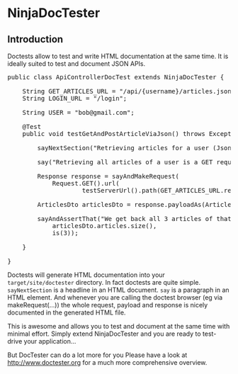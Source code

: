 NinjaDocTester
==============

Introduction
------------

Doctests allow to test and write HTML documentation at the same time. 
It is ideally suited to test and document JSON APIs.

<pre class="prettyprint">
public class ApiControllerDocTest extends NinjaDocTester {

    String GET_ARTICLES_URL = "/api/{username}/articles.json";
    String LOGIN_URL = "/login";

    String USER = "bob@gmail.com";

    @Test
    public void testGetAndPostArticleViaJson() throws Exception {

        sayNextSection("Retrieving articles for a user (Json)");

        say("Retrieving all articles of a user is a GET request to " + GET_ARTICLES_URL);

        Response response = sayAndMakeRequest(
            Request.GET().url(
                    testServerUrl().path(GET_ARTICLES_URL.replace("{username}", "bob@gmail.com"))));

        ArticlesDto articlesDto = response.payloadAs(ArticlesDto.class);

        sayAndAssertThat("We get back all 3 articles of that user",
            articlesDto.articles.size(), 
            is(3));

    }

}
</pre>

Doctests will generate HTML documentation into your 
<code>target/site/doctester</code> directory. In fact doctests
are quite simple. <code>sayNextSection</code> is a headline in an HTML document. 
<code>say</code> is a paragraph in an HTML element.
And whenever you are calling the doctest browser (eg via makeRequest(...)) 
the whole request, payload and response is nicely documented in the 
generated HTML file.

This is awesome and allows you to test and document at the same time with minimal effort.
Simply extend NinjaDocTester and you are ready to test-drive your application...

But DocTester can do a lot more for you Please have a look at http://www.doctester.org for a much
more comprehensive overview. 
